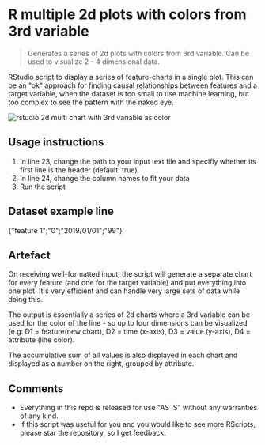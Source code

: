 # R multiple 2d plots with colors from 3rd variable
>Generates a series of 2d plots with colors from 3rd variable. Can be used to visualize 2 - 4 dimensional data.

RStudio script to display a series of feature-charts in a single plot. This can be an "ok" approach for finding causal relationships between features and a target variable, when the dataset is too small to use machine learning, but too complex to see the pattern with the naked eye.

![rstudio 2d multi chart with 3rd variable as color](http://logos-gmbh.com/tools/3d-plot-examplechart.png)

## Usage instructions
1. In line 23, change the path to your input text file and specifiy whether its first line is the header (default: true)
2. In line 24, change the column names to fit your data
3. Run the script

## Dataset example line
{"feature 1";"0";"2019/01/01";"99"}

## Artefact
On receiving well-formatted input, the script will generate a separate chart for every feature (and one for the target variable) and put everything into one plot. It's very efficient and can handle very large sets of data while doing this.

The output is essentially a series of 2d charts where a 3rd variable can be used for the color of the line - so up to four dimensions can be visualized (e.g: D1 = feature(new chart), D2 = time (x-axis), D3 = value (y-axis), D4 = attribute (line color). 

The accumulative sum of all values is also displayed in each chart and displayed as a number on the right, grouped by attribute.

## Comments
- Everything in this repo is released for use "AS IS" without any warranties of any kind.
- If this script was useful for you and you would like to see more RScripts, please star the repository, so I get feedback.

